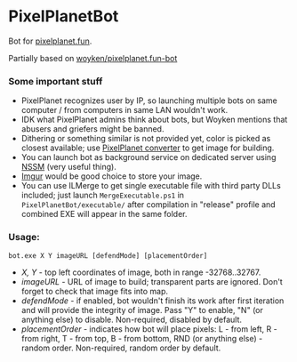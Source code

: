 # PixelPlanetBot
Bot for [pixelplanet.fun](https://pixelplanet.fun).

Partially based on [woyken/pixelplanet.fun-bot](https://github.com/Woyken/pixelplanet.fun-bot/)

### Some important stuff
- PixelPlanet recognizes user by IP, so launching multiple bots on same computer / from computers in same LAN wouldn't work.
- IDK what PixelPlanet admins think about bots, but Woyken mentions that abusers and griefers might be banned.
- Dithering or something similar is not provided yet, color is picked as closest available; use [PixelPlanet converter](https://pixelplanet.fun/convert) to get image for building.
- You can launch bot as background service on dedicated server using [NSSM](http://nssm.cc/) (very useful thing).
- [Imgur](https://imgur.com/upload) would be good choice to store your image.
- You can use ILMerge to get single executable file with third party DLLs included; just launch ```MergeExecutable.ps1``` in ```PixelPlanetBot/executable/``` after compilation in "release" profile and combined EXE will appear in the same folder.

### Usage:
```batch
bot.exe X Y imageURL [defendMode] [placementOrder]
```  

- *X, Y* - top left coordinates of image, both in range -32768..32767.
- *imageURL* - URL of image to build; transparent parts are ignored. Don't forget to check that image fits into map.  
- *defendMode* - if enabled, bot wouldn't finish its work after first iteration and will provide the integrity of image. Pass "Y" to enable, "N" (or anything else) to disable. Non-required, disabled by default.
- *placementOrder* - indicates how bot will place pixels: L - from left, R - from right, T - from top, B - from bottom, RND (or anything else) - random order. Non-required, random order by default.

